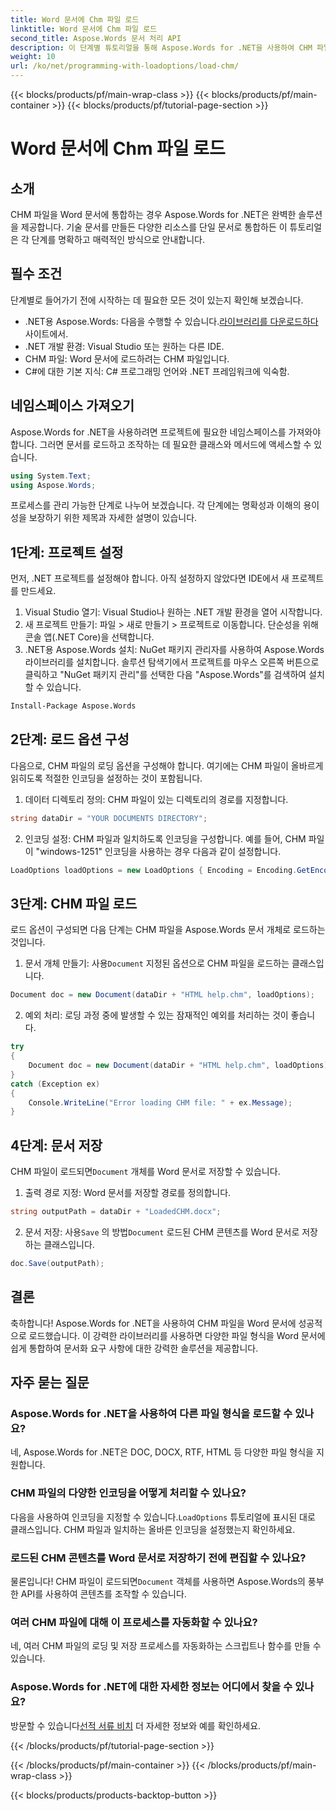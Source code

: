 ```yaml
---
title: Word 문서에 Chm 파일 로드
linktitle: Word 문서에 Chm 파일 로드
second_title: Aspose.Words 문서 처리 API
description: 이 단계별 튜토리얼을 통해 Aspose.Words for .NET을 사용하여 CHM 파일을 Word 문서에 쉽게 로드하세요. 기술 문서를 통합하는 데 완벽합니다.
weight: 10
url: /ko/net/programming-with-loadoptions/load-chm/
---
```


{{< blocks/products/pf/main-wrap-class >}}
{{< blocks/products/pf/main-container >}}
{{< blocks/products/pf/tutorial-page-section >}}

# Word 문서에 Chm 파일 로드

## 소개

CHM 파일을 Word 문서에 통합하는 경우 Aspose.Words for .NET은 완벽한 솔루션을 제공합니다. 기술 문서를 만들든 다양한 리소스를 단일 문서로 통합하든 이 튜토리얼은 각 단계를 명확하고 매력적인 방식으로 안내합니다.

## 필수 조건

단계별로 들어가기 전에 시작하는 데 필요한 모든 것이 있는지 확인해 보겠습니다.
-  .NET용 Aspose.Words: 다음을 수행할 수 있습니다.[라이브러리를 다운로드하다](https://releases.aspose.com/words/net/) 사이트에서.
- .NET 개발 환경: Visual Studio 또는 원하는 다른 IDE.
- CHM 파일: Word 문서에 로드하려는 CHM 파일입니다.
- C#에 대한 기본 지식: C# 프로그래밍 언어와 .NET 프레임워크에 익숙함.

## 네임스페이스 가져오기

Aspose.Words for .NET을 사용하려면 프로젝트에 필요한 네임스페이스를 가져와야 합니다. 그러면 문서를 로드하고 조작하는 데 필요한 클래스와 메서드에 액세스할 수 있습니다.

```csharp
using System.Text;
using Aspose.Words;
```

프로세스를 관리 가능한 단계로 나누어 보겠습니다. 각 단계에는 명확성과 이해의 용이성을 보장하기 위한 제목과 자세한 설명이 있습니다.

## 1단계: 프로젝트 설정

먼저, .NET 프로젝트를 설정해야 합니다. 아직 설정하지 않았다면 IDE에서 새 프로젝트를 만드세요.

1. Visual Studio 열기: Visual Studio나 원하는 .NET 개발 환경을 열어 시작합니다.
2. 새 프로젝트 만들기: 파일 > 새로 만들기 > 프로젝트로 이동합니다. 단순성을 위해 콘솔 앱(.NET Core)을 선택합니다.
3. .NET용 Aspose.Words 설치: NuGet 패키지 관리자를 사용하여 Aspose.Words 라이브러리를 설치합니다. 솔루션 탐색기에서 프로젝트를 마우스 오른쪽 버튼으로 클릭하고 "NuGet 패키지 관리"를 선택한 다음 "Aspose.Words"를 검색하여 설치할 수 있습니다.

```bash
Install-Package Aspose.Words
```

## 2단계: 로드 옵션 구성

다음으로, CHM 파일의 로딩 옵션을 구성해야 합니다. 여기에는 CHM 파일이 올바르게 읽히도록 적절한 인코딩을 설정하는 것이 포함됩니다.

1. 데이터 디렉토리 정의: CHM 파일이 있는 디렉토리의 경로를 지정합니다.

```csharp
string dataDir = "YOUR DOCUMENTS DIRECTORY";
```

2. 인코딩 설정: CHM 파일과 일치하도록 인코딩을 구성합니다. 예를 들어, CHM 파일이 "windows-1251" 인코딩을 사용하는 경우 다음과 같이 설정합니다.

```csharp
LoadOptions loadOptions = new LoadOptions { Encoding = Encoding.GetEncoding("windows-1251") };
```

## 3단계: CHM 파일 로드

로드 옵션이 구성되면 다음 단계는 CHM 파일을 Aspose.Words 문서 개체로 로드하는 것입니다.

1.  문서 개체 만들기: 사용`Document` 지정된 옵션으로 CHM 파일을 로드하는 클래스입니다.

```csharp
Document doc = new Document(dataDir + "HTML help.chm", loadOptions);
```

2. 예외 처리: 로딩 과정 중에 발생할 수 있는 잠재적인 예외를 처리하는 것이 좋습니다.

```csharp
try
{
    Document doc = new Document(dataDir + "HTML help.chm", loadOptions);
}
catch (Exception ex)
{
    Console.WriteLine("Error loading CHM file: " + ex.Message);
}
```

## 4단계: 문서 저장

 CHM 파일이 로드되면`Document` 개체를 Word 문서로 저장할 수 있습니다.

1. 출력 경로 지정: Word 문서를 저장할 경로를 정의합니다.

```csharp
string outputPath = dataDir + "LoadedCHM.docx";
```

2.  문서 저장: 사용`Save` 의 방법`Document` 로드된 CHM 콘텐츠를 Word 문서로 저장하는 클래스입니다.

```csharp
doc.Save(outputPath);
```

## 결론

축하합니다! Aspose.Words for .NET을 사용하여 CHM 파일을 Word 문서에 성공적으로 로드했습니다. 이 강력한 라이브러리를 사용하면 다양한 파일 형식을 Word 문서에 쉽게 통합하여 문서화 요구 사항에 대한 강력한 솔루션을 제공합니다.

## 자주 묻는 질문

### Aspose.Words for .NET을 사용하여 다른 파일 형식을 로드할 수 있나요?

네, Aspose.Words for .NET은 DOC, DOCX, RTF, HTML 등 다양한 파일 형식을 지원합니다.

### CHM 파일의 다양한 인코딩을 어떻게 처리할 수 있나요?

 다음을 사용하여 인코딩을 지정할 수 있습니다.`LoadOptions` 튜토리얼에 표시된 대로 클래스입니다. CHM 파일과 일치하는 올바른 인코딩을 설정했는지 확인하세요.

### 로드된 CHM 콘텐츠를 Word 문서로 저장하기 전에 편집할 수 있나요?

 물론입니다! CHM 파일이 로드되면`Document` 객체를 사용하면 Aspose.Words의 풍부한 API를 사용하여 콘텐츠를 조작할 수 있습니다.

### 여러 CHM 파일에 대해 이 프로세스를 자동화할 수 있나요?

네, 여러 CHM 파일의 로딩 및 저장 프로세스를 자동화하는 스크립트나 함수를 만들 수 있습니다.

### Aspose.Words for .NET에 대한 자세한 정보는 어디에서 찾을 수 있나요?

 방문할 수 있습니다[선적 서류 비치](https://reference.aspose.com/words/net/) 더 자세한 정보와 예를 확인하세요.

{{< /blocks/products/pf/tutorial-page-section >}}

{{< /blocks/products/pf/main-container >}}
{{< /blocks/products/pf/main-wrap-class >}}

{{< blocks/products/products-backtop-button >}}
